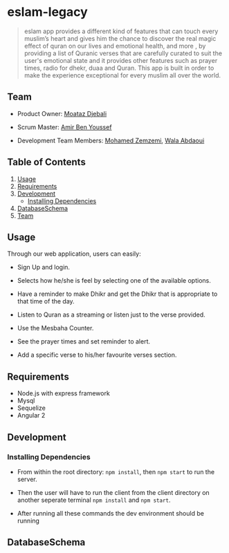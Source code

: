 # eslam-legacy
>eslam app provides a different kind of features that can touch every muslim’s heart and gives him the chance to discover the real magic effect of quran on our lives and emotional health, and more , by providing a list of Quranic verses that are carefully curated to suit the user's emotional state and it provides other features such as prayer times,  radio for dhekr, duaa and Quran. This app is built in order to make the experience exceptional for every muslim all over the world. 


## Team

- Product Owner: [Moataz Djebali](https://github.com/MoatazDj)

- Scrum Master: [Amir Ben Youssef](https://github.com/amirby)

- Development Team Members: [Mohamed Zemzemi](https://github.com/zamzoum94), [Wala Abdaoui](https://github.com/Bouabda)

## Table of Contents

1. [Usage](#usage)
2. [Requirements](#requirements)
3. [Development](#development)
    - [Installing Dependencies](#installing-dependencies)
4. [DatabaseSchema](#databaseschema)
5. [Team](#team)


## Usage

Through our web application, users can easily:

- Sign Up and login.

- Selects how he/she is feel by selecting one of the available options.

- Have a reminder to make Dhikr and get the Dhikr that is appropriate to that time of the day.

- Listen to Quran as a streaming or listen just to the verse provided.

- Use the Mesbaha Counter.

- See the prayer times and set reminder to alert.

- Add a specific verse to his/her favourite verses section.



## Requirements
- Node.js with express framework
- Mysql
- Sequelize
- Angular 2

## Development

### Installing Dependencies

- From within the root directory: `npm install`, then `npm start` to run the server.

- Then the user will have to run the client from the client directory on another seperate terminal `npm install` and `npm start`.

- After running all these commands the dev environment should be running

## DatabaseSchema